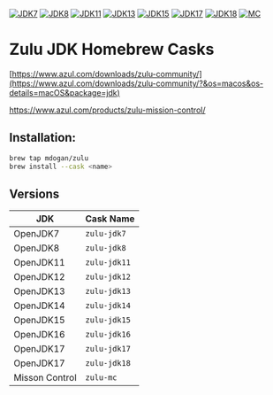 [![JDK7](https://github.com/mdogan/homebrew-zulu/workflows/JDK7/badge.svg)](https://github.com/mdogan/homebrew-zulu/actions)
[![JDK8](https://github.com/mdogan/homebrew-zulu/workflows/JDK8/badge.svg)](https://github.com/mdogan/homebrew-zulu/actions)
[![JDK11](https://github.com/mdogan/homebrew-zulu/workflows/JDK11/badge.svg)](https://github.com/mdogan/homebrew-zulu/actions)
[![JDK13](https://github.com/mdogan/homebrew-zulu/workflows/JDK13/badge.svg)](https://github.com/mdogan/homebrew-zulu/actions)
[![JDK15](https://github.com/mdogan/homebrew-zulu/workflows/JDK15/badge.svg)](https://github.com/mdogan/homebrew-zulu/actions)
[![JDK17](https://github.com/mdogan/homebrew-zulu/workflows/JDK17/badge.svg)](https://github.com/mdogan/homebrew-zulu/actions)
[![JDK18](https://github.com/mdogan/homebrew-zulu/workflows/JDK18/badge.svg)](https://github.com/mdogan/homebrew-zulu/actions)
[![MC](https://github.com/mdogan/homebrew-zulu/workflows/MissionControl/badge.svg)](https://github.com/mdogan/homebrew-zulu/actions)

# Zulu JDK Homebrew Casks

[https://www.azul.com/downloads/zulu-community/](https://www.azul.com/downloads/zulu-community/?&os=macos&os-details=macOS&package=jdk)

https://www.azul.com/products/zulu-mission-control/

## Installation:

```bash
brew tap mdogan/zulu
brew install --cask <name>
```

## Versions

| JDK | Cask Name |
|--|--|
| OpenJDK7 | `zulu-jdk7` |
| OpenJDK8 | `zulu-jdk8` |
| OpenJDK11 | `zulu-jdk11` |
| OpenJDK12 | `zulu-jdk12` |
| OpenJDK13 | `zulu-jdk13` |
| OpenJDK14 | `zulu-jdk14` |
| OpenJDK15 | `zulu-jdk15` |
| OpenJDK16 | `zulu-jdk16` |
| OpenJDK17 | `zulu-jdk17` |
| OpenJDK17 | `zulu-jdk18` |
| Misson Control | `zulu-mc` |
